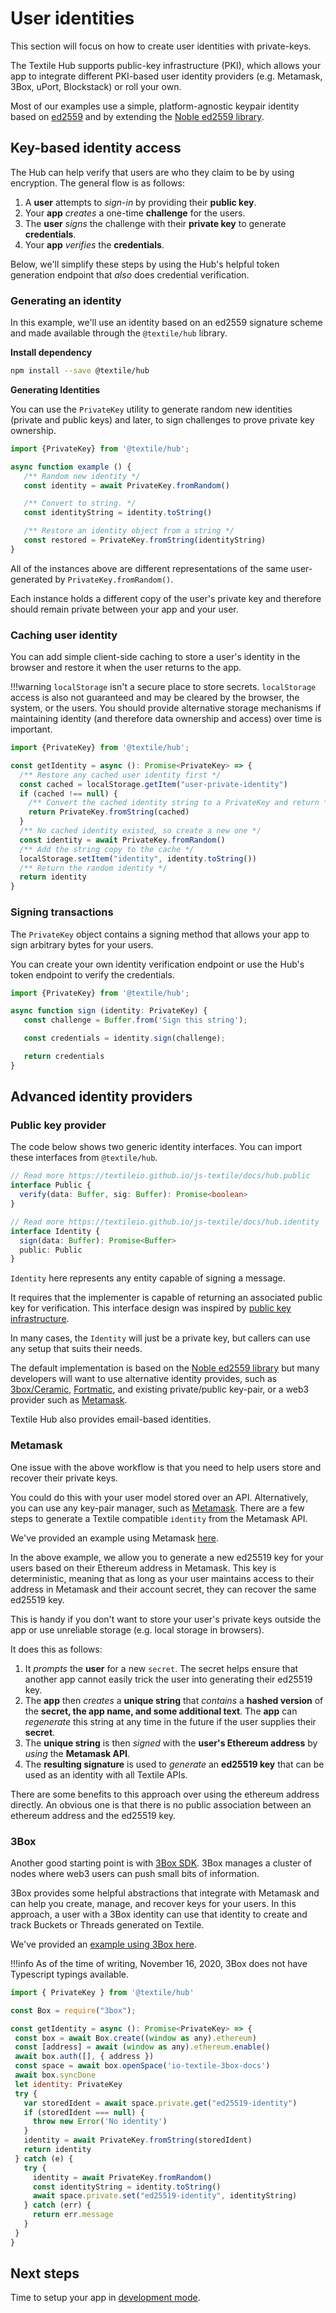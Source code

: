# User identities

This section will focus on how to create user identities with private-keys. 

The Textile Hub supports public-key infrastructure (PKI), which allows your app to integrate different PKI-based user identity providers (e.g. Metamask, 3Box, uPort, Blockstack) or roll your own. 

Most of our examples use a simple, platform-agnostic keypair identity based on [ed2559](https://en.wikipedia.org/wiki/EdDSA#Ed25519) and by extending the [Noble ed2559 library](https://github.com/paulmillr/noble-ed25519).

## Key-based identity access

The Hub can help verify that users are who they claim to be by using encryption. The general flow is as follows:

1. A **user** attempts to *sign-in* by providing their **public key**.
2. Your **app** *creates* a one-time **challenge** for the users.
3. The **user** *signs* the challenge with their **private key** to generate **credentials**.
4. Your **app** *verifies* the **credentials**.

Below, we'll simplify these steps by using the Hub's helpful token generation endpoint that _also_ does credential verification.

### Generating an identity

In this example, we'll use an identity based on an ed2559 signature scheme and made available through the `@textile/hub` library.

**Install dependency**

```bash
npm install --save @textile/hub
```

**Generating Identities**

You can use the `PrivateKey` utility to generate random new identities (private and public keys) and later, to sign challenges to prove private key ownership.

```typescript
import {PrivateKey} from '@textile/hub';

async function example () {
   /** Random new identity */
   const identity = await PrivateKey.fromRandom()

   /** Convert to string. */
   const identityString = identity.toString()

   /** Restore an identity object from a string */
   const restored = PrivateKey.fromString(identityString)
}
```

All of the instances above are different representations of the same user-generated by `PrivateKey.fromRandom()`. 

Each instance holds a different copy of the user's private key and therefore should remain private between your app and your user.

### Caching user identity

You can add simple client-side caching to store a user's identity in the browser and restore it when the user returns to the app.

!!!warning
    `localStorage` isn't a secure place to store secrets. `localStorage` access is also not guaranteed and may be cleared by the browser, the system, or the users. You should provide alternative storage mechanisms if maintaining identity (and therefore data ownership and access) over time is important.

```typescript
import {PrivateKey} from '@textile/hub';

const getIdentity = async (): Promise<PrivateKey> => {
  /** Restore any cached user identity first */
  const cached = localStorage.getItem("user-private-identity")
  if (cached !== null) {
    /** Convert the cached identity string to a PrivateKey and return */
    return PrivateKey.fromString(cached)
  }
  /** No cached identity existed, so create a new one */
  const identity = await PrivateKey.fromRandom()
  /** Add the string copy to the cache */
  localStorage.setItem("identity", identity.toString())
  /** Return the random identity */
  return identity
}
```

### Signing transactions

The `PrivateKey` object contains a signing method that allows your app to sign arbitrary bytes for your users. 

You can create your own identity verification endpoint or use the Hub's token endpoint to verify the credentials.

```typescript
import {PrivateKey} from '@textile/hub';

async function sign (identity: PrivateKey) {
   const challenge = Buffer.from('Sign this string');

   const credentials = identity.sign(challenge);

   return credentials
}
```

## Advanced identity providers

### Public key provider

The code below shows two generic identity interfaces. You can import these interfaces from `@textile/hub`.

```typescript
// Read more https://textileio.github.io/js-textile/docs/hub.public
interface Public {
  verify(data: Buffer, sig: Buffer): Promise<boolean>
}

// Read more https://textileio.github.io/js-textile/docs/hub.identity
interface Identity {
  sign(data: Buffer): Promise<Buffer>
  public: Public
}
```

`Identity` here represents any entity capable of signing a message. 

It requires that the implementer is capable of returning an associated public key for verification. This interface design was inspired by [public key infrastructure](https://en.wikipedia.org/wiki/Public_key_infrastructure).

In many cases, the `Identity` will just be a private key, but callers can use any setup that suits their needs. 

The default implementation is based on the [Noble ed2559 library](https://github.com/paulmillr/noble-ed25519) but many developers will want to use alternative identity provides, such as [3box/Ceramic](https://www.ceramic.network), [Fortmatic](https://fortmatic.com), and existing private/public key-pair, or a web3 provider such as [Metamask](https://metamask.io). 

Textile Hub also provides email-based identities.

### Metamask

One issue with the above workflow is that you need to help users store and recover their private keys. 

You could do this with your user model stored over an API. Alternatively, you can use any key-pair manager, such as [Metamask](https://metamask.io/). There are a few steps to generate a Textile compatible `identity` from the Metamask API.

We've provided an example using Metamask [here](https://github.com/textileio/js-examples/tree/master/metamask-identities-ed25519).

In the above example, we allow you to generate a new ed25519 key for your users based on their Ethereum address in Metamask. This key is deterministic, meaning that as long as your user maintains access to their address in Metamask and their account secret, they can recover the same ed25519 key. 

This is handy if you don't want to store your user's private keys outside the app or use unreliable storage (e.g. local storage in browsers). 

It does this as follows:

1. It *prompts* the **user** for a new `secret`. The secret helps ensure that another app cannot easily trick the user into generating their ed25519 key.
2. The **app** then *creates* a **unique string** that *contains* a **hashed version** of the **secret, the app name, and some additional text**. The **app** can *regenerate* this string at any time in the future if the user supplies their **secret**.
3. The **unique string** is then *signed* with the **user's Ethereum address** by *using* the **Metamask API**.
4. The **resulting signature** is used to *generate* an **ed25519 key** that can be used as an identity with all Textile APIs.

There are some benefits to this approach over using the ethereum address directly. An obvious one is that there is no public association between an ethereum address and the ed25519 key. 

### 3Box

Another good starting point is with [3Box SDK](https://docs.3box.io/). 3Box manages a cluster of nodes where web3 users can push small bits of information. 

3Box provides some helpful abstractions that integrate with Metamask and can help you create, manage, and recover keys for your users. In this approach, a user with a 3Box identity can use that identity to create and track Buckets or Threads generated on Textile.

We've provided an [example using 3Box here](https://github.com/textileio/js-examples/tree/master/3box-identities-ed25519).

!!!info
    As of the time of writing, November 16, 2020, 3Box does not have Typescript typings available.

```javascript
import { PrivateKey } from '@textile/hub'

const Box = require("3box");

const getIdentity = async (): Promise<PrivateKey> => {
 const box = await Box.create((window as any).ethereum)
 const [address] = await (window as any).ethereum.enable()
 await box.auth([], { address })
 const space = await box.openSpace('io-textile-3box-docs')
 await box.syncDone
 let identity: PrivateKey
 try {
   var storedIdent = await space.private.get("ed25519-identity")
   if (storedIdent === null) {
     throw new Error('No identity')
   }
   identity = await PrivateKey.fromString(storedIdent)
   return identity
 } catch (e) {
   try {
     identity = await PrivateKey.fromRandom()
     const identityString = identity.toString()
     await space.private.set("ed25519-identity", identityString)
   } catch (err) {
     return err.message
   }
 }
}
```

## Next steps

Time to setup your app in [development mode](development-mode.md).

<br />